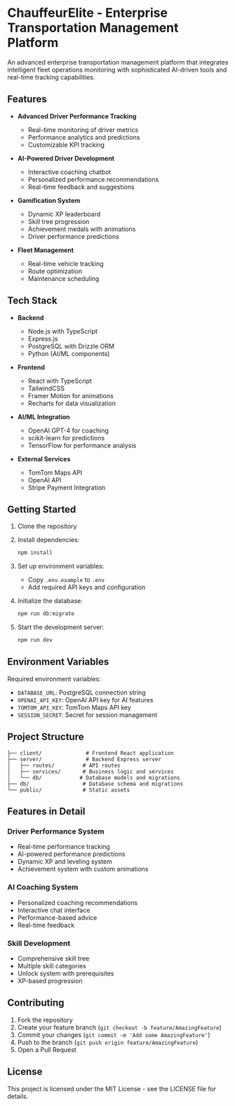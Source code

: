 # ChauffeurElite - Enterprise Transportation Management Platform

An advanced enterprise transportation management platform that integrates intelligent fleet operations monitoring with sophisticated AI-driven tools and real-time tracking capabilities.

## Features

- **Advanced Driver Performance Tracking**
  - Real-time monitoring of driver metrics
  - Performance analytics and predictions
  - Customizable KPI tracking

- **AI-Powered Driver Development**
  - Interactive coaching chatbot
  - Personalized performance recommendations
  - Real-time feedback and suggestions

- **Gamification System**
  - Dynamic XP leaderboard
  - Skill tree progression
  - Achievement medals with animations
  - Driver performance predictions

- **Fleet Management**
  - Real-time vehicle tracking
  - Route optimization
  - Maintenance scheduling

## Tech Stack

- **Backend**
  - Node.js with TypeScript
  - Express.js
  - PostgreSQL with Drizzle ORM
  - Python (AI/ML components)

- **Frontend**
  - React with TypeScript
  - TailwindCSS
  - Framer Motion for animations
  - Recharts for data visualization

- **AI/ML Integration**
  - OpenAI GPT-4 for coaching
  - scikit-learn for predictions
  - TensorFlow for performance analysis

- **External Services**
  - TomTom Maps API
  - OpenAI API
  - Stripe Payment Integration

## Getting Started

1. Clone the repository
2. Install dependencies:
   ```bash
   npm install
   ```

3. Set up environment variables:
   - Copy `.env.example` to `.env`
   - Add required API keys and configuration

4. Initialize the database:
   ```bash
   npm run db:migrate
   ```

5. Start the development server:
   ```bash
   npm run dev
   ```

## Environment Variables

Required environment variables:
- `DATABASE_URL`: PostgreSQL connection string
- `OPENAI_API_KEY`: OpenAI API key for AI features
- `TOMTOM_API_KEY`: TomTom Maps API key
- `SESSION_SECRET`: Secret for session management

## Project Structure

```
├── client/              # Frontend React application
├── server/              # Backend Express server
│   ├── routes/         # API routes
│   ├── services/       # Business logic and services
│   └── db/            # Database models and migrations
├── db/                 # Database schema and migrations
└── public/             # Static assets
```

## Features in Detail

### Driver Performance System
- Real-time performance tracking
- AI-powered performance predictions
- Dynamic XP and leveling system
- Achievement system with custom animations

### AI Coaching System
- Personalized coaching recommendations
- Interactive chat interface
- Performance-based advice
- Real-time feedback

### Skill Development
- Comprehensive skill tree
- Multiple skill categories
- Unlock system with prerequisites
- XP-based progression

## Contributing

1. Fork the repository
2. Create your feature branch (`git checkout -b feature/AmazingFeature`)
3. Commit your changes (`git commit -m 'Add some AmazingFeature'`)
4. Push to the branch (`git push origin feature/AmazingFeature`)
5. Open a Pull Request

## License

This project is licensed under the MIT License - see the LICENSE file for details.
